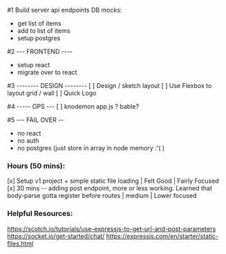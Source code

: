 #1  Build server api endpoints
DB mocks:
- get list of items
- add to list of items
- setup postgres

#2 --- FRONTEND ----
- setup react 
- migrate over to react

#3 -------- DESIGN --------
[ ] Design / sketch layout
[ ] Use Flexbox to layout grid  / wall
[ ] Quick Logo


#4 ----- OPS ---
[ ] knodemon app.js ? bable?

#5 --- FAIL OVER --
- no react
- no auth
- no postgres (just store in array in node memory :'( ) 


### Hours (50 mins):

[x] Setup v1 project + simple static file loading | Felt Good | Fairly Focused
[x] 30 mins -- adding post endpoint, more or less working. Learned that body-parse gotta register before routes | medium |  Lower focused 



### Helpful Resources:

https://scotch.io/tutorials/use-expressjs-to-get-url-and-post-parameters
https://socket.io/get-started/chat/
https://expressjs.com/en/starter/static-files.html


